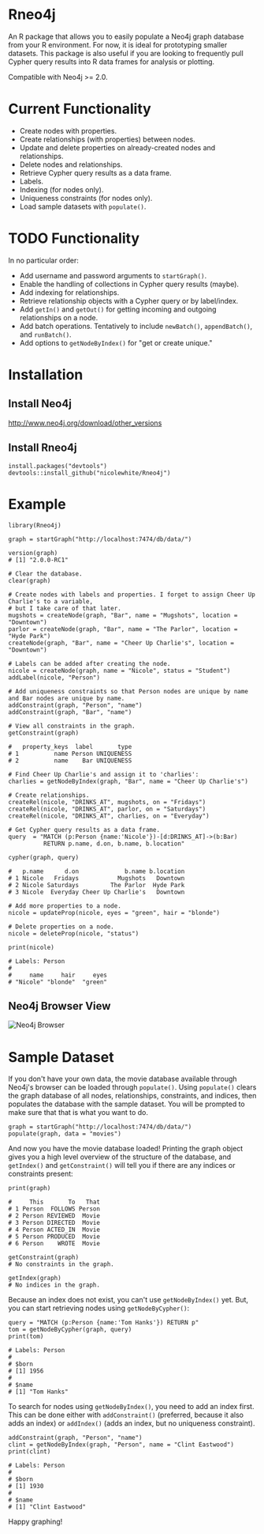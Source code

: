 # Rneo4j

An R package that allows you to easily populate a Neo4j graph database from your R environment. For now, it is ideal for prototyping smaller datasets. This package is also useful if you are looking to frequently pull Cypher query results into R data frames for analysis or plotting.

Compatible with Neo4j >= 2.0.

# Current Functionality

* Create nodes with properties.
* Create relationships (with properties) between nodes.
* Update and delete properties on already-created nodes and relationships.
* Delete nodes and relationships.
* Retrieve Cypher query results as a data frame.
* Labels.
* Indexing (for nodes only).
* Uniqueness constraints (for nodes only).
* Load sample datasets with `populate()`.

# TODO Functionality

In no particular order:

* Add username and password arguments to `startGraph()`.
* Enable the handling of collections in Cypher query results (maybe).
* Add indexing for relationships.
* Retrieve relationship objects with a Cypher query or by label/index.
* Add `getIn()` and `getOut()` for getting incoming and outgoing relationships on a node.
* Add batch operations. Tentatively to include `newBatch()`, `appendBatch()`, and `runBatch()`.
* Add options to `getNodeByIndex()` for "get or create unique."

# Installation

## Install Neo4j

http://www.neo4j.org/download/other_versions

## Install Rneo4j

```
install.packages("devtools")
devtools::install_github("nicolewhite/Rneo4j")
```

# Example
```
library(Rneo4j)

graph = startGraph("http://localhost:7474/db/data/")

version(graph)
# [1] "2.0.0-RC1"

# Clear the database.
clear(graph)

# Create nodes with labels and properties. I forget to assign Cheer Up Charlie's to a variable,
# but I take care of that later.
mugshots = createNode(graph, "Bar", name = "Mugshots", location = "Downtown")
parlor = createNode(graph, "Bar", name = "The Parlor", location = "Hyde Park")
createNode(graph, "Bar", name = "Cheer Up Charlie's", location = "Downtown")

# Labels can be added after creating the node.
nicole = createNode(graph, name = "Nicole", status = "Student")
addLabel(nicole, "Person")

# Add uniqueness constraints so that Person nodes are unique by name and Bar nodes are unique by name.
addConstraint(graph, "Person", "name")
addConstraint(graph, "Bar", "name")

# View all constraints in the graph.
getConstraint(graph)

# 	property_keys  label       type
# 1          name Person UNIQUENESS
# 2          name    Bar UNIQUENESS

# Find Cheer Up Charlie's and assign it to 'charlies':
charlies = getNodeByIndex(graph, "Bar", name = "Cheer Up Charlie's")

# Create relationships.
createRel(nicole, "DRINKS_AT", mugshots, on = "Fridays")
createRel(nicole, "DRINKS_AT", parlor, on = "Saturdays")
createRel(nicole, "DRINKS_AT", charlies, on = "Everyday")

# Get Cypher query results as a data frame.
query  = "MATCH (p:Person {name:'Nicole'})-[d:DRINKS_AT]->(b:Bar)
		  RETURN p.name, d.on, b.name, b.location"

cypher(graph, query)

# 	p.name      d.on             b.name b.location
# 1 Nicole   Fridays           Mugshots   Downtown
# 2 Nicole Saturdays         The Parlor  Hyde Park
# 3 Nicole  Everyday Cheer Up Charlie's   Downtown

# Add more properties to a node.
nicole = updateProp(nicole, eyes = "green", hair = "blonde")

# Delete properties on a node.
nicole = deleteProp(nicole, "status")

print(nicole)

# Labels: Person
# 
#     name     hair     eyes 
# "Nicole" "blonde"  "green" 
```

## Neo4j Browser View

![Neo4j Browser](http://i.imgur.com/P49bwa4.png)

# Sample Dataset

If you don't have your own data, the movie database available through Neo4j's browser can be loaded through `populate()`. Using `populate()` clears the graph database of all nodes, relationships, constraints, and indices, then populates the database with the sample dataset. You will be prompted to make sure that that is what you want to do.

```
graph = startGraph("http://localhost:7474/db/data/")
populate(graph, data = "movies")
```

And now you have the movie database loaded! Printing the graph object gives you a high level overview of the structure of the database, and `getIndex()` and `getConstraint()` will tell you if there are any indices or constraints present:

```
print(graph)

#     This       To   That
# 1 Person  FOLLOWS Person
# 2 Person REVIEWED  Movie
# 3 Person DIRECTED  Movie
# 4 Person ACTED_IN  Movie
# 5 Person PRODUCED  Movie
# 6 Person    WROTE  Movie

getConstraint(graph)
# No constraints in the graph.

getIndex(graph)
# No indices in the graph.
```

Because an index does not exist, you can't use `getNodeByIndex()` yet. But, you can start retrieving nodes using `getNodeByCypher()`:

```
query = "MATCH (p:Person {name:'Tom Hanks'}) RETURN p"
tom = getNodeByCypher(graph, query)
print(tom)

# Labels: Person
# 
# $born
# [1] 1956
# 
# $name
# [1] "Tom Hanks"
```

To search for nodes using `getNodeByIndex()`, you need to add an index first. This can be done either with `addConstraint()` (preferred, because it also adds an index) or `addIndex()` (adds an index, but no uniqueness constraint).

```
addConstraint(graph, "Person", "name")
clint = getNodeByIndex(graph, "Person", name = "Clint Eastwood")
print(clint)

# Labels: Person
# 
# $born
# [1] 1930
# 
# $name
# [1] "Clint Eastwood"
```

Happy graphing!